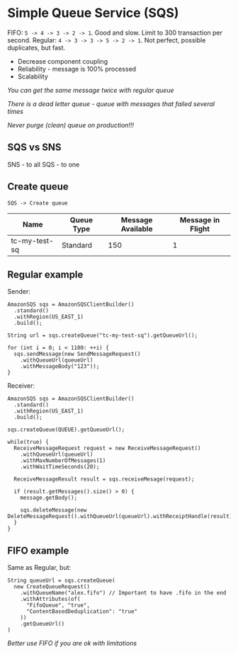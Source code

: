 # Simple Queue Service (SQS)

FIFO: `5 -> 4 -> 3 -> 2 -> 1`. Good and slow. Limit to 300 transaction per second.
Regular: `4 -> 3 -> 3 -> 5 -> 2 -> 1`. Not perfect, possible duplicates, but fast.

* Decrease component coupling
* Reliability - message is 100% processed
* Scalability

*You can get the same message twice with regular queue*

*There is a dead letter queue - queue with messages that failed several times*

*Never purge (clean) queue on production!!!*

## SQS vs SNS

SNS - to all
SQS - to one

## Create queue

`SQS -> Create queue` 

Name | Queue Type| Message Available | Message in Flight
---- | --------- | ----------------- | -----------------
tc-my-test-sq | Standard | 150 | 1


## Regular example

Sender:

```
AmazonSQS sqs = AmazonSQSClientBuilder()
  .standard()
  .withRegion(US_EAST_1)
  .build();

String url = sqs.createQueue("tc-my-test-sq").getQueueUrl();

for (int i = 0; i < 1100: ++i) {
  sqs.sendMessage(new SendMessageRequest()
    .withQueueUrl(queueUrl)
    .withMessageBody("123"));
}
```

Receiver:

```
AmazonSQS sqs = AmazonSQSClientBuilder()
  .standard()
  .withRegion(US_EAST_1)
  .build();

sqs.createQueue(QUEUE).getQueueUrl();

while(true) {
  ReceiveMessageRequest request = new ReceiveMessageRequest()
    .withQueueUrl(queueUrl)
    .withMaxNumberOfMessages(1)
    .withWaitTimeSeconds(20);

  ReceiveMessageResult result = sqs.receiveMesage(request);
   
  if (result.getMessages().size() > 0) {
    message.getBody();
     
    sqs.deleteMessage(new DeleteMessageRequest().withQueueUrl(queueUrl).withReceiptHandle(result));
  }
} 
```

## FIFO example

Same as Regular, but:

```
String queueUrl = sqs.createQueue(
  new CreateQueueRequest()
    .withQueueName("alex.fifo") // Important to have .fifo in the end
    .withAttributes(of(
      "FifoQueue", "true",
      "ContentBasedDeduplication": "true"
    ))
    .getQueueUrl()
)
```

*Better use FIFO if you are ok with limitations*